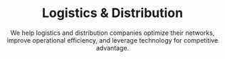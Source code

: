 ---
layout: sub-industry
parent: Retail and Consumer Goods
order: 3
title: "Logistics & Distribution"
subtitle: "We help logistics and distribution companies optimize their networks, improve operational efficiency, and leverage technology for competitive advantage."
  
challenges:
  - "Meeting same-day and next-day delivery expectations"
  - "Managing last-mile delivery costs"
  - "Optimizing warehouse operations and automation"
  - "Enhancing visibility across the supply chain"
  
solutions:
  - title: "Last-Mile Delivery Optimization"
    content:
      - "Route optimization algorithms implementation"
      - "Crowd-sourced delivery model evaluation"
      - "Micro-fulfillment center strategy development"
  - title: "Warehouse Optimization"
    content:
      - "IoT-enabled inventory management"
      - "Predictive maintenance for equipment"
  - title: "Supply Chain Visibility Enhancement"
    content:
      - "Real-time tracking and monitoring solutions"
      - "Advanced analytics for performance optimization"
  
outcomes:
  - "20-30% reduction in last-mile delivery costs"
  - "25-35% improvement in warehouse productivity"
  - "Enhanced on-time delivery performance"
  - "Increased supply chain resilience and adaptability"
  
why_choose:
  - "Logistics & Distribution Expertise: In-depth knowledge of supply chain and distribution challenges."
  - "Operational Excellence: Streamlining logistics processes for enhanced efficiency and cost savings."
  - "Technology Integration: Leveraging advanced technologies like IoT and analytics for improved visibility and performance."
  - "Customer-Centric Solutions: Enhancing delivery experiences through optimized strategies."
  - "Collaborative Partnership: Working closely with your team to deliver customized and impactful solutions."
  
cta-title: "Ready to optimize your Logistics & Distribution operations?"
cta: "Contact SLKone today to discover how our specialized services can enhance your delivery efficiency and supply chain resilience."
icon: "fa-truck-fast"
color: "cinnabar"
image: "/assets/images/backgrounds/logistics-distribution.webp"
permalink: /industries/retail-and-consumer-goods/logistics-distribution
---